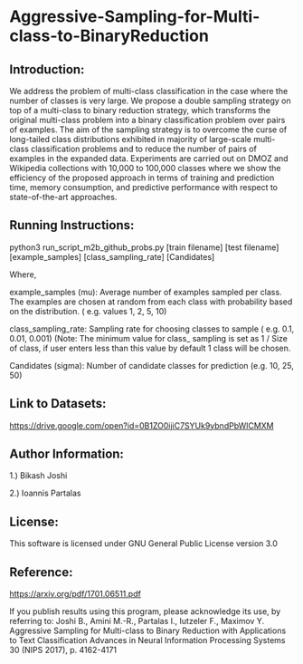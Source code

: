 # Aggressive-Sampling-for-Multi-class-to-BinaryReduction

## Introduction: 

We address the problem of multi-class classification in the case where the number of classes is very large. 
We propose a double sampling strategy on top of a multi-class to binary reduction strategy, which transforms 
the original multi-class problem into a binary classification problem over pairs of examples. 
The aim of the sampling strategy is to overcome the curse of long-tailed class distributions exhibited in majority 
of  large-scale  multi-class classification problems and to reduce the number of pairs of examples in the expanded data. 
Experiments are carried out on DMOZ and Wikipedia collections with 10,000 to 100,000 classes 
where we show the efficiency of the proposed approach in terms of training and prediction time, memory consumption, 
and predictive performance with respect to state-of-the-art approaches.

## Running Instructions: 

python3 run_script_m2b_github_probs.py  [train filename] [test filename] [example_samples] [class_sampling_rate] [Candidates]

Where,

example_samples (mu): Average number of examples sampled per class. The examples are chosen at random from each class with probability based on the distribution. ( e.g. values 1, 2, 5, 10)

class_sampling_rate: Sampling rate for choosing classes to sample ( e.g. 0.1, 0.01, 0.001) (Note: The minimum value for class_
sampling is set as 1 / Size of class, if user enters less than this value by default 1 class will be chosen.

Candidates (sigma): Number of candidate classes for prediction (e.g. 10, 25, 50)

## Link to Datasets:

https://drive.google.com/open?id=0B1ZO0ijiC7SYUk9ybndPbWlCMXM

## Author Information:
1.) Bikash Joshi

2.) Ioannis Partalas

## License: 
This software is licensed under GNU General Public License version 3.0

## Reference: 
https://arxiv.org/pdf/1701.06511.pdf

If you publish results using this program, please acknowledge its use, by referring to: 
Joshi B., Amini M.-R., Partalas I., Iutzeler F., Maximov Y. Aggressive Sampling for Multi-class to Binary Reduction with Applications to Text Classification Advances in Neural Information Processing Systems 30 (NIPS 2017), p. 4162-4171
